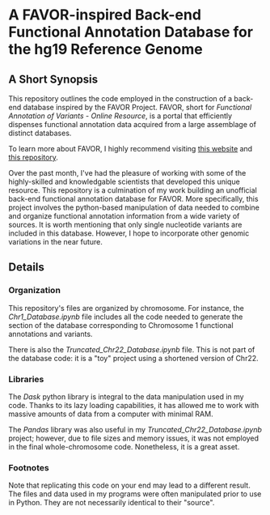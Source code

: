 # A FAVOR-inspired Back-end Functional Annotation Database for the hg19 Reference Genome

## A Short Synopsis

 This repository outlines the code employed in the construction of a back-end database inspired by the FAVOR Project.
FAVOR, short for *Functional Annotation of Variants - Online Resource*, is a portal that efficiently dispenses functional annotation data acquired from a large assemblage of distinct databases.

 To learn more about FAVOR, I highly recommend visiting [this website](https://favor.genohub.org/) and [this repository](https://github.com/zhouhufeng/FAVORannotator).

 Over the past month, I've had the pleasure of working with some of the highly-skilled and knowledgable scientists that developed this unique resource. This repository is a culmination of my work building an unofficial back-end functional annotation database for FAVOR. More specifically, this project involves the python-based manipulation of data needed to combine and organize functional annotation information from a wide variety of sources. It is worth mentioning that only single nucleotide variants are included in this database. However, I hope to incorporate other genomic variations in the near future.

 ## Details
 
 ### Organization 
 
This repository's files are organized by chromosome. For instance, the *Chr1_Database.ipynb* file includes all the code needed to generate the section of the database corresponding to Chromosome 1 functional annotations and variants.

There is also the *Truncated_Chr22_Database.ipynb* file. This is not part of the database code: it is a "toy" project using a shortened version of Chr22.

### Libraries

The *Dask* python library is integral to the data manipulation used in my code. Thanks to its lazy loading capabilities, it has allowed me to work with massive amounts of data from a computer with minimal RAM.

The *Pandas* library was also useful in my *Truncated_Chr22_Database.ipynb* project; however, due to file sizes and memory issues, it was not employed in the final whole-chromosome code. Nonetheless, it is a great asset.

### Footnotes
Note that replicating this code on your end may lead to a different result. The files and data used in my programs were often manipulated prior to use in Python. They are not necessarily identical to their "source". 
